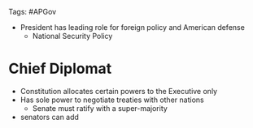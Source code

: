 Tags: #APGov 

- President has leading role for foreign policy and American defense
	- National Security Policy

# Chief Diplomat
- Constitution allocates certain powers to the Executive only 
- Has sole power to negotiate treaties with other nations
	- Senate must ratify with a super-majority
- senators can add 